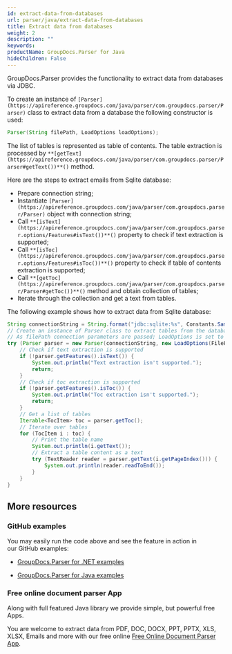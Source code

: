 ```yaml
---
id: extract-data-from-databases
url: parser/java/extract-data-from-databases
title: Extract data from databases
weight: 2
description: ""
keywords: 
productName: GroupDocs.Parser for Java
hideChildren: False
---
```

GroupDocs.Parser provides the functionality to extract data from databases via JDBC.

To create an instance of `[Parser](https://apireference.groupdocs.com/java/parser/com.groupdocs.parser/Parser)` class to extract data from a database the following constructor is used:

```java
Parser(String filePath, LoadOptions loadOptions);

```

The list of tables is represented as table of contents. The table extraction is processed by `**[getText](https://apireference.groupdocs.com/java/parser/com.groupdocs.parser/Parser#getText())**()` method.

Here are the steps to extract emails from Sqlite database:

*   Prepare connection string;
*   Instantiate `[Parser](https://apireference.groupdocs.com/java/parser/com.groupdocs.parser/Parser)` object with connection string;
*   Call `**[isText](https://apireference.groupdocs.com/java/parser/com.groupdocs.parser.options/Features#isText())**()` property to check if text extraction is supported;
*   Call `**[isToc](https://apireference.groupdocs.com/java/parser/com.groupdocs.parser.options/Features#isToc())**()` property to check if table of contents extraction is supported;
*   Call `**[getToc](https://apireference.groupdocs.com/java/parser/com.groupdocs.parser/Parser#getToc())**()` method and obtain collection of tables;
*   Iterate through the collection and get a text from tables.

The following example shows how to extract data from Sqlite database:

```java
String connectionString = String.format("jdbc:sqlite:%s", Constants.SampleDatabase);
// Create an instance of Parser class to extract tables from the database
// As filePath connection parameters are passed; LoadOptions is set to Database file format
try (Parser parser = new Parser(connectionString, new LoadOptions(FileFormat.Database))) {
    // Check if text extraction is supported
    if (!parser.getFeatures().isText()) {
        System.out.println("Text extraction isn't supported.");
        return;
    }
    // Check if toc extraction is supported
    if (!parser.getFeatures().isToc()) {
        System.out.println("Toc extraction isn't supported.");
        return;
    }
    // Get a list of tables
    Iterable<TocItem> toc = parser.getToc();
    // Iterate over tables
    for (TocItem i : toc) {
        // Print the table name
        System.out.println(i.getText());
        // Extract a table content as a text
        try (TextReader reader = parser.getText(i.getPageIndex())) {
            System.out.println(reader.readToEnd());
        }
    }
}

```

## More resources

### GitHub examples

You may easily run the code above and see the feature in action in our GitHub examples:

*   [GroupDocs.Parser for .NET examples](https://github.com/groupdocs-parser/GroupDocs.Parser-for-.NET)
    
*   [GroupDocs.Parser for Java examples](https://github.com/groupdocs-parser/GroupDocs.Parser-for-Java)
    

### Free online document parser App

Along with full featured Java library we provide simple, but powerful free Apps.

You are welcome to extract data from PDF, DOC, DOCX, PPT, PPTX, XLS, XLSX, Emails and more with our free online [Free Online Document Parser App](https://products.groupdocs.app/parser).
